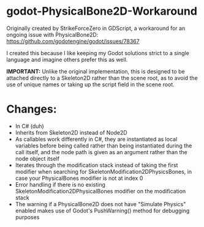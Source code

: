 # godot-PhysicalBone2D-Workaround

Originally created by StrikeForceZero in GDScript, a workaround for an ongoing issue with PhysicalBone2D: https://github.com/godotengine/godot/issues/78367

I created this because I like keeping my Godot solutions strict to a single language and imagine others prefer this as well.

**IMPORTANT:** Unlike the original implementation, this is designed to be attached directly to a Skeleton2D rather than the scene root, as to avoid the use of unique names or taking up the script field in the scene root.

# Changes:
- In C# (duh)
- Inherits from Skeleton2D instead of Node2D
- As callables work differently in C#, they are instantiated as local variables before being called rather than being instantiated during the call itself, and the node path is given as an argument rather than the node object itself
- Iterates through the modification stack instead of taking the first modifier when searching for SkeletonModification2DPhysicsBones, in case your PhysicalBones modifier is not at index 0
- Error handling if there is no existing SkeletonModification2DPhysicalBones modifier on the modification stack
- The warning if a PhysicalBone2D does not have "Simulate Physics" enabled makes use of Godot's PushWarning() method for debugging purposes
